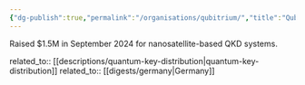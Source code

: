 ```yaml
---
{"dg-publish":true,"permalink":"/organisations/qubitrium/","title":"Qubitrium"}
---
```



Raised $1.5M in September 2024 for nanosatellite-based QKD systems.

related_to:: [[descriptions/quantum-key-distribution\|quantum-key-distribution]]
related_to:: [[digests/germany\|Germany]]

